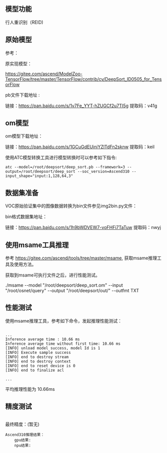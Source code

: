 ## 模型功能

行人重识别（REID)

## 原始模型

参考：


原实现模型：

https://gitee.com/ascend/ModelZoo-TensorFlow/tree/master/TensorFlow/contrib/cv/DeepSort_ID0505_for_TensorFlow

pb文件下载地址 :

链接：https://pan.baidu.com/s/1v7Fe_YYT-hZUGCf2u7TI5g 
提取码：v41g

## om模型

om模型下载地址：

链接：https://pan.baidu.com/s/1GCuGdEUiniYZlTdFn2sknw 
提取码：keil

使用ATC模型转换工具进行模型转换时可以参考如下指令:

```
atc --model=/root/deepsort/deep_sort.pb --framework=3 --output=/root/deepsort/deep_sort --soc_version=Ascend310 --input_shape="input:1,128,64,3" 
```

## 数据集准备

VOC原始验证集中的图像数据转换为bin文件参见img2bin.py文件：


bin格式数据集地址：

链接：https://pan.baidu.com/s/1h9bWDVEW7-voFHFi7TaTuw 提取码：nwyj


## 使用msame工具推理


参考 https://gitee.com/ascend/tools/tree/master/msame, 获取msame推理工具及使用方法。


获取到msame可执行文件之后，进行性能测试。

./msame --model "/root/deepsort/deep_sort.om" --input "/root/osnet/query" --output "/root/deepsort/out/" --outfmt TXT


## 性能测试

使用msame推理工具，参考如下命令，发起推理性能测试： 

```

```

```
...
Inference average time : 10.66 ms
Inference average time without first time: 10.66 ms
[INFO] unload model success, model Id is 1
[INFO] Execute sample success
[INFO] end to destroy stream
[INFO] end to destroy context
[INFO] end to reset device is 0
[INFO] end to finalize acl

...
```

平均推理性能为 10.66ms

## 精度测试


```

```

最终精度：(暂无)

```
Ascend310推理结果：
    gpu结果:       
    npu结果:       
```





